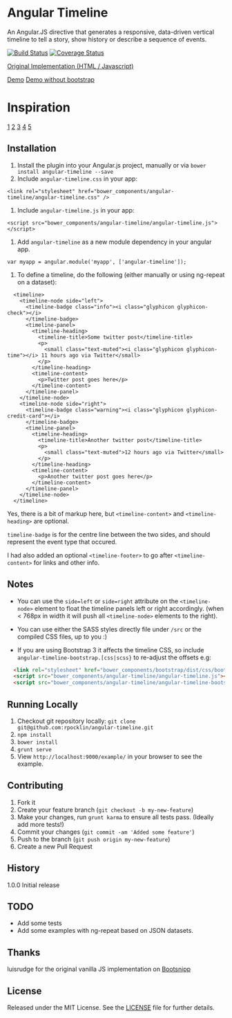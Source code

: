# Angular Timeline

An Angular.JS directive that generates a responsive, data-driven vertical timeline to tell a story, 
show history or describe a sequence of events.

[![Build Status](https://secure.travis-ci.org/rpocklin/angular-timeline.svg)](http:/travis-ci.org/rpocklin/angular-timeline)
[![Coverage Status](https://coveralls.io/repos/rpocklin/angular-timeline/badge.png)](https://coveralls.io/r/rpocklin/angular-timeline)

[Original Implementation (HTML / Javascript)](http://bootsnipp.com/snippets/featured/timeline-responsive)

[Demo](http://rpocklin.github.io/angular-timeline/example/index.html)
[Demo without bootstrap](http://rpocklin.github.io/angular-timeline/example/index-no-bootstrap.html)

# Inspiration
[1](http://bootsnipp.com/snippets/featured/two-column-timeline-not-responsive)
[2](http://bootsnipp.com/snippets/featured/timeline-single-column)
[3](http://bootsnipp.com/snippets/featured/single-column-timeline)
[4](http://bootsnipp.com/snippets/featured/timeline-with-images-and-tooltip)
[5](http://bootsnipp.com/snippets/featured/timeline-dotted)

## Installation

1. Install the plugin into your Angular.js project, manually or via `bower install angular-timeline --save`
1. Include `angular-timeline.css` in your app:

  `<link rel="stylesheet" href="bower_components/angular-timeline/angular-timeline.css" />`

1. Include `angular-timeline.js` in your app:

  `<script src="bower_components/angular-timeline/angular-timeline.js"></script>`

1. Add `angular-timeline` as a new module dependency in your angular app.

  `var myapp = angular.module('myapp', ['angular-timeline']);`

1. To define a timeline, do the following (either manually or using ng-repeat on a dataset):

  ```
    <timeline>
      <timeline-node side="left">
        <timeline-badge class="info"><i class="glyphicon glyphicon-check"></i>
        </timeline-badge>
        <timeline-panel>
          <timeline-heading>
            <timeline-title>Some twitter post</timeline-title>
            <p>
              <small class="text-muted"><i class="glyphicon glyphicon-time"></i> 11 hours ago via Twitter</small>
            </p>
          </timeline-heading>
          <timeline-content>
            <p>Twitter post goes here</p>
          </timeline-content>
        </timeline-panel>
      </timeline-node>
      <timeline-node side="right">
        <timeline-badge class="warning"><i class="glyphicon glyphicon-credit-card"></i>
        </timeline-badge>
        <timeline-panel>
          <timeline-heading>
            <timeline-title>Another twitter post</timeline-title>
            <p>
              <small class="text-muted">12 hours ago via Twitter</small>
            </p>
          </timeline-heading>
          <timeline-content>
            <p>Another twitter post goes here</p>
          </timeline-content>
        </timeline-panel>
      </timeline-node>
    </timeline>
  ```

Yes, there is a bit of markup here, but `<timeline-content>` and `<timeline-heading>` are optional.

`timeline-badge` is for the centre line between the two sides, and should represent the event type that occured.

I had also added an optional `<timeline-footer>` to go after `<timeline-content>` for links and other info.


## Notes

- You can use the `side=left` or `side=right` attribute on the `<timeline-node>` element to float the timeline panels left or right accordingly. (when < 768px in width it will push all `<timeline-node>` elements to the right).

- You can use either the SASS styles directly file under `/src` or the compiled CSS files, up to you :)

- If you are using Bootstrap 3 it affects the timeline CSS, so include `angular-timeline-bootstrap.[css|scss}` to re-adjust the offsets e.g:

```html
  <link rel="stylesheet" href="bower_components/bootstrap/dist/css/bootstrap.css" />
  <script src="bower_components/angular-timeline/angular-timeline.js"></script>
  <script src="bower_components/angular-timeline/angular-timeline-bootstrap.js"></script>
```


## Running Locally

1. Checkout git repository locally: `git clone git@github.com:rpocklin/angular-timeline.git`
1. `npm install`
1. `bower install`
1. `grunt serve`
1. View `http://localhost:9000/example/` in your browser to see the example.


## Contributing

1. Fork it
2. Create your feature branch (`git checkout -b my-new-feature`)
3. Make your changes, run `grunt karma` to ensure all tests pass.  (Ideally add more tests!)
3. Commit your changes (`git commit -am 'Added some feature'`)
4. Push to the branch (`git push origin my-new-feature`)
5. Create a new Pull Request


## History

1.0.0 Initial release


## TODO

- Add some tests
- Add some examples with ng-repeat based on JSON datasets.

## Thanks
luisrudge for the original vanilla JS implementation on [Bootsnipp](http://bootsnipp.com/snippets/featured/timeline-responsive)


## License

Released under the MIT License. See the [LICENSE][license] file for further details.

[license]: https://github.com/rpocklin/angular-timeline/blob/master/LICENSE
